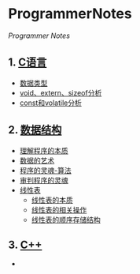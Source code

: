 # ProgrammerNotes
*Programmer Notes*   

## 1. [C语言](./C/c.md)    
  - [数据类型](./C/src/1.md)
  - [void、extern、sizeof分析](./C/src/2.md)
  - [const和volatile分析](./C/src/3.md)

## 2. [数据结构](./DataStructure/DataStructrue.md)    
- [理解程序的本质](./DataStructure/src/1.md)    
- [数据的艺术](./DataStructure/src/2.md)    
- [程序的灵魂-算法](./DataStructure/src/3.md)   
- [审判程序的灵魂](./DataStructure/src/4.md)
- [线性表](./DataStructure/DataStructrue.md#5.线性表) 
  - [线性表的本质](./DataStructure/src/5.md)
  - [线性表的相关操作](./DataStructure/src/6.md)
  - [线性表的顺序存储结构](./DataStructure/src/7.md)

## 3. [C++](./Cpp/cpp.md)    
  - 